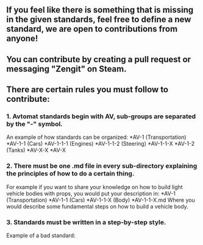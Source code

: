 ## If you feel like there is something that is missing in the given standards, feel free to define a new standard, we are open to contributions from anyone!
## You can contribute by creating a pull request or messaging "Zengit" on Steam.

## There are certain rules you must follow to contribute:

### 1. Avtomat standards begin with AV, sub-groups are separated by the "-" symbol.
An example of how standards can be organized:
  *AV-1 (Transportation)
   *AV-1-1 (Cars)
    *AV-1-1-1 (Engines)
     *AV-1-1-2 (Steering)
     *AV-1-1-X
   *AV-1-2 (Tanks)
   *AV-X-X
  *AV-X
  
### 2. There must be one .md file in every sub-directory explaining the principles of how to do a certain thing.
For example if you want to share your knowledge on how to build light vehicle bodies with props, you would put your description in:
 *AV-1 (Transportation)
  *AV-1-1 (Cars)
   *AV-1-1-X (Body)
    *AV-1-1-X.md
Where you would describe some fundamental steps on how to build a vehicle body.

### 3. Standards must be written in a step-by-step style.
Example of a bad standard:
 
